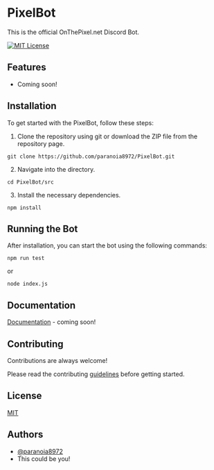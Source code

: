 <h1 id="pixelbot">PixelBot</h1>
<p>This is the official OnThePixel.net Discord Bot.</p>
<p>
  <a href="https://choosealicense.com/licenses/mit/"><img src="https://img.shields.io/badge/License-MIT-green.svg" alt="MIT License"></a>
</p>
<h2 id="features">Features</h2>
<ul>
<li>Coming soon!</li>
</ul>
<h2 id="installation">Installation</h2>
<p>To get started with the PixelBot, follow these steps:</p>
<ol>
<li>Clone the repository using git or download the ZIP file from the repository page.</li>
</ol>
<pre><code class="bash language-bash">git clone https://github.com/paranoia8972/PixelBot.git
</code></pre>
<ol start="2">
<li>Navigate into the directory.</li>
</ol>
<pre><code class="bash language-bash">cd PixelBot/src
</code></pre>
<ol start="3">
<li>Install the necessary dependencies.</li>
</ol>
<pre><code class="bash language-bash">npm install
</code></pre>
<h2 id="runningthebot">Running the Bot</h2>
<p>After installation, you can start the bot using the following commands:</p>
<pre><code class="bash language-bash">npm run test
</code></pre>
<p>or</p>
<pre><code class="bash language-bash">node index.js
</code></pre>
<h2 id="documentation">Documentation</h2>
<p><a href="https://encryptopia.dev/docs/pixelbot">Documentation</a> - coming soon!</p>
<h2 id="contributing">Contributing</h2>
<p>Contributions are always welcome!</p>
<p>Please read the contributing <a href="CONTRIBUTING.md">guidelines</a> before getting started.</p>
<h2 id="license">License</h2>
<p><a href="https://choosealicense.com/licenses/mit/">MIT</a></p>
<h2 id="authors">Authors</h2>
<ul>
<li><a href="https://www.github.com/paranoia8972">@paranoia8972</a></li>
<li>This could be you!</li>
</ul>
